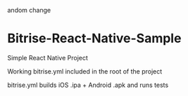 andom change
# Bitrise-React-Native-Sample

Simple React Native Project 

Working bitrise.yml included in the root of the project

bitrise.yml builds iOS .ipa + Android .apk and runs tests 
